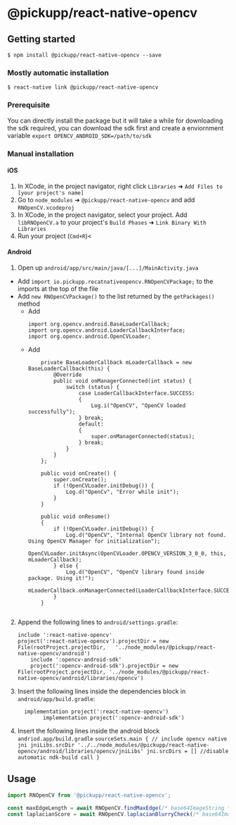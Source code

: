 
# @pickupp/react-native-opencv

## Getting started

`$ npm install @pickupp/react-native-opencv --save`

### Mostly automatic installation

`$ react-native link @pickupp/react-native-opencv`

### Prerequisite

You can directly install the package but it will take a while for downloading the sdk required,
you can download the sdk first and create a enviornment variable `export OPENCV_ANDROID_SDK=/path/to/sdk`

### Manual installation


#### iOS

1. In XCode, in the project navigator, right click `Libraries` ➜ `Add Files to [your project's name]`
2. Go to `node_modules` ➜ `@pickupp/react-native-opencv` and add `RNOpenCV.xcodeproj`
3. In XCode, in the project navigator, select your project. Add `libRNOpenCV.a` to your project's `Build Phases` ➜ `Link Binary With Libraries`
4. Run your project (`Cmd+R`)<

#### Android

1. Open up `android/app/src/main/java/[...]/MainActivity.java`
  - Add `import io.pickupp.recatnativeopencv.RNOpenCVPackage;` to the imports at the top of the file
  - Add `new RNOpenCVPackage()` to the list returned by the `getPackages()` method
	- Add 
		```
		import org.opencv.android.BaseLoaderCallback;
		import org.opencv.android.LoaderCallbackInterface;
		import org.opencv.android.OpenCVLoader;
		```
	- Add 
		```
			private BaseLoaderCallback mLoaderCallback = new BaseLoaderCallback(this) {
				@Override
				public void onManagerConnected(int status) {
					switch (status) {
						case LoaderCallbackInterface.SUCCESS:
						{
							Log.i("OpenCV", "OpenCV loaded successfully");
						} break;
						default:
						{
							super.onManagerConnected(status);
						} break;
					}
				}
			};

			public void onCreate() {
				super.onCreate();
				if (!OpenCVLoader.initDebug()) {
					Log.d("OpenCv", "Error while init");
				}
			}

			public void onResume()
			{
				if (!OpenCVLoader.initDebug()) {
					Log.d("OpenCV", "Internal OpenCV library not found. Using OpenCV Manager for initialization");
					OpenCVLoader.initAsync(OpenCVLoader.OPENCV_VERSION_3_0_0, this, mLoaderCallback);
				} else {
					Log.d("OpenCV", "OpenCV library found inside package. Using it!");
					mLoaderCallback.onManagerConnected(LoaderCallbackInterface.SUCCESS);
				}
			}
	```
2. Append the following lines to `android/settings.gradle`:
  	```
  	include ':react-native-opencv'
  	project(':react-native-opencv').projectDir = new File(rootProject.projectDir, 	'../node_modules/@pickupp/react-native-opencv/android')
		include ':opencv-android-sdk'
		project(':opencv-android-sdk').projectDir = new File(rootProject.projectDir, '../node_modules/@pickupp/react-native-opencv/android/libraries/opencv')
  	```
3. Insert the following lines inside the dependencies block in `android/app/build.gradle`:
  	```
      implementation project(':react-native-opencv')
			implementation project(':opencv-android-sdk')
  	```
4. Insert the following lines inside the android block `andriod.app/build.gradle`
		```
		sourceSets.main {
      // include opencv native jni
      jniLibs.srcDir '../../node_modules/@pickupp/react-native-opencv/android/libraries/opencv/jniLibs'
      jni.srcDirs = [] //disable automatic ndk-build call
    }
		```

## Usage
```javascript
import RNOpenCV from '@pickupp/react-native-opencv';

const maxEdgeLength = await RNOpenCV.findMaxEdge(/* base64ImageString */)
const laplacianScore = await RNOpenCV.laplacianBlurryCheck(/* base64ImageString */)
```
  
